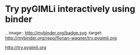 # Try pyGIMLi interactively using binder

.. image:: http://mybinder.org/badge.svg :target: http://mybinder.org/repo/florian-wagner/try.pygimli.org

http://try.pygimli.org
